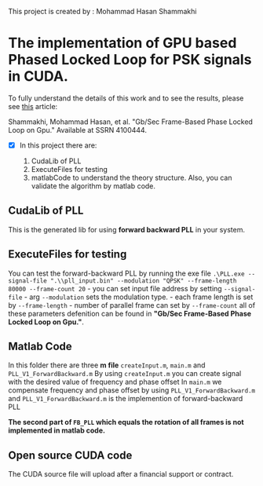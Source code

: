 This project is created by : Mohammad Hasan Shammakhi

# The implementation of GPU based Phased Locked Loop for PSK signals in CUDA.

To fully understand the details of this work and to see the results, please see [this](https://papers.ssrn.com/sol3/papers.cfm?abstract_id=4100444) article:

Shammakhi, Mohammad Hasan, et al. "Gb/Sec Frame-Based Phase Locked Loop on Gpu." Available at SSRN 4100444.

- [x] In this project there are:

    1. CudaLib of PLL
    2. ExecuteFiles for testing
    3. matlabCode to understand the theory structure. Also, you can validate the algorithm by matlab code.
    
    
## CudaLib of PLL

This is the generated lib for using **forward backward PLL** in your system. 

## ExecuteFiles for testing

You can test the forward-backward PLL by running the exe file `.\PLL.exe --signal-file ".\\pll_input.bin" --modulation "QPSK" --frame-length 80000 --frame-count 20`
    - you can set input file address by setting `--signal-file` 
    - arg `--modulation` sets the modulation type.
    - each frame length is set by `--frame-length`
    - number of parallel frame can set by `--frame-count`
all of these parameters defenition can be found in **"Gb/Sec Frame-Based Phase Locked Loop on Gpu."**.    

## Matlab Code

In this folder there are three **m file** `createInput.m`, `main.m` and `PLL_V1_ForwardBackward.m`
By using `createInput.m` you can create signal with the desired value of frequency and phase offset
In `main.m` we compensate frequency and phase offset by using  `PLL_V1_ForwardBackward.m`
and `PLL_V1_ForwardBackward.m` is the implemention of forward-backward PLL

**The second part of `FB_PLL` which equals the rotation of all frames is not implemented in matlab code.**

## Open source CUDA code

The CUDA source file will upload after a financial support or contract.
